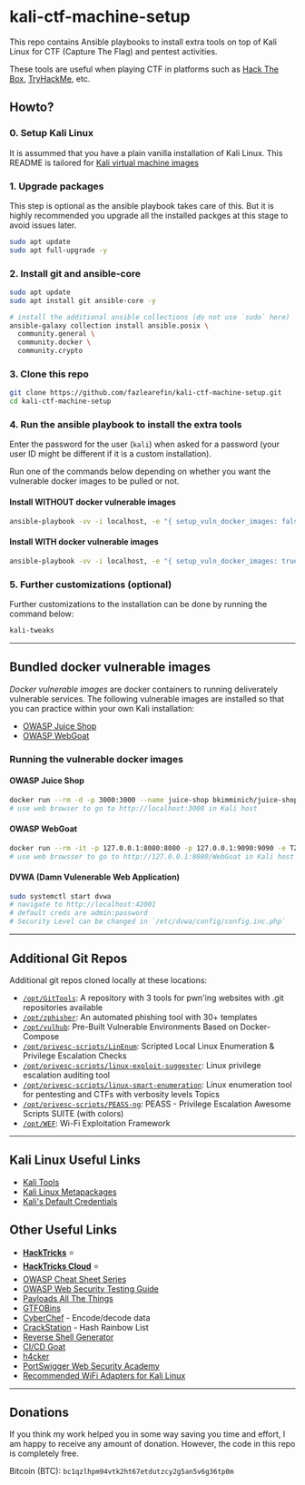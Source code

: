 # kali-ctf-machine-setup

This repo contains Ansible playbooks to install extra tools on top of Kali Linux for CTF (Capture The Flag) and pentest activities.

These tools are useful when playing CTF in platforms such as [Hack The Box](https://www.hackthebox.com/), [TryHackMe](https://tryhackme.com/), etc.

## Howto?

### 0. Setup Kali Linux

It is assummed that you have a plain vanilla installation of Kali Linux. This README is tailored for [Kali virtual machine images](https://www.kali.org/get-kali/#kali-virtual-machines)

### 1. Upgrade packages

This step is optional as the ansible playbook takes care of this. But it is highly recommended you upgrade all the installed packges at this stage to avoid issues later.

```zsh
sudo apt update
sudo apt full-upgrade -y
```

### 2.   Install git and ansible-core

```zsh
sudo apt update
sudo apt install git ansible-core -y

# install the additional ansible collections (do not use `sudo` here)
ansible-galaxy collection install ansible.posix \
  community.general \
  community.docker \
  community.crypto
```

### 3. Clone this repo

```zsh
git clone https://github.com/fazlearefin/kali-ctf-machine-setup.git
cd kali-ctf-machine-setup
```

### 4. Run the ansible playbook to install the extra tools

Enter the password for the user (`kali`) when asked for a password (your user ID might be different if it is a custom installation).

Run one of the commands below depending on whether you want the vulnerable docker images to be pulled or not.

#### Install WITHOUT docker vulnerable images

```zsh
ansible-playbook -vv -i localhost, -e "{ setup_vuln_docker_images: false }" -e "local_username=$(id -un)" -K main.yml
```

#### Install WITH docker vulnerable images

```zsh
ansible-playbook -vv -i localhost, -e "{ setup_vuln_docker_images: true }" -e "local_username=$(id -un)" -K main.yml
```

### 5. Further customizations (optional)

Further customizations to the installation can be done by running the command below:

```zsh
kali-tweaks
```

---

## Bundled docker vulnerable images

*Docker vulnerable images* are docker containers to running deliverately vulnerable services. The following vulnerable images are installed so that you can practice within your own Kali installation:

- [OWASP Juice Shop](https://owasp.org/www-project-juice-shop/)
- [OWASP WebGoat](https://owasp.org/www-project-webgoat/)

### Running the vulnerable docker images

#### OWASP Juice Shop

```zsh
docker run --rm -d -p 3000:3000 --name juice-shop bkimminich/juice-shop
# use web browser to go to http://localhost:3000 in Kali host
```

#### OWASP WebGoat

```zsh
docker run --rm -it -p 127.0.0.1:8080:8080 -p 127.0.0.1:9090:9090 -e TZ=UTC --name webgoat webgoat/webgoat
# use web browsser to go to http://127.0.0.1:8080/WebGoat in Kali host
```

#### DVWA (Damn Vulenerable Web Application)

```zsh
sudo systemctl start dvwa
# navigate to http://localhost:42001
# default creds are admin:password
# Security Level can be changed in `/etc/dvwa/config/config.inc.php`
```

---

## Additional Git Repos

Additional git repos cloned locally at these locations:

- [`/opt/GitTools`](https://github.com/internetwache/GitTools): A repository with 3 tools for pwn'ing websites with .git repositories available
- [`/opt/zphisher`](https://github.com/htr-tech/zphisher): An automated phishing tool with 30+ templates
- [`/opt/vulhub`](https://github.com/vulhub/vulhub): Pre-Built Vulnerable Environments Based on Docker-Compose
- [`/opt/privesc-scripts/LinEnum`](https://github.com/rebootuser/LinEnum): Scripted Local Linux Enumeration & Privilege Escalation Checks
- [`/opt/privesc-scripts/linux-exploit-suggester`](https://github.com/The-Z-Labs/linux-exploit-suggester): Linux privilege escalation auditing tool
- [`/opt/privesc-scripts/linux-smart-enumeration`](https://github.com/diego-treitos/linux-smart-enumeration): Linux enumeration tool for pentesting and CTFs with verbosity levels Topics
- [`/opt/privesc-scripts/PEASS-ng`](https://github.com/carlospolop/PEASS-ng): PEASS - Privilege Escalation Awesome Scripts SUITE (with colors)
- [`/opt/WEF`](https://github.com/D3Ext/WEF): Wi-Fi Exploitation Framework

---

## Kali Linux Useful Links

- [Kali Tools](https://www.kali.org/tools/)
- [Kali Linux Metapackages](https://www.kali.org/tools/kali-meta/)
- [Kali's Default Credentials](https://www.kali.org/docs/introduction/default-credentials/)

## Other Useful Links

- **[HackTricks](https://book.hacktricks.xyz/)** ⭐
- **[HackTricks Cloud](https://cloud.hacktricks.xyz/)** ⭐
- [OWASP Cheat Sheet Series](https://cheatsheetseries.owasp.org/)
- [OWASP Web Security Testing Guide](https://owasp.org/www-project-web-security-testing-guide/latest/)
- [Payloads All The Things](https://swisskyrepo.github.io/PayloadsAllTheThings/)
- [GTFOBins](https://gtfobins.github.io/)
- [CyberChef](https://gchq.github.io/CyberChef/) - Encode/decode data
- [CrackStation](https://crackstation.net/) - Hash Rainbow List
- [Reverse Shell Generator](https://www.revshells.com/)
- [CI/CD Goat](https://github.com/cider-security-research/cicd-goat)
- [h4cker](https://github.com/The-Art-of-Hacking/h4cker)
- [PortSwigger Web Security Academy](https://portswigger.net/web-security/all-materials)
- [Recommended WiFi Adapters for Kali Linux](https://github.com/morrownr/USB-WiFi/blob/main/home/Recommended_Adapters_for_Kali_Linux.md)

---

## Donations

If you think my work helped you in some way saving you time and effort, I am happy to receive any amount of donation. However, the code in this repo is completely free.

Bitcoin (BTC): `bc1qzlhpm94vtk2ht67etdutzcy2g5an5v6g36tp0m`
